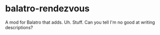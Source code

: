 # balatro-rendezvous
A mod for Balatro that adds. Uh. Stuff.
Can you tell I'm no good at writing descriptions?
